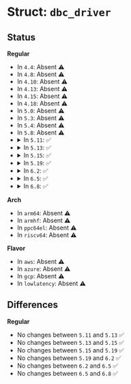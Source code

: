 # Struct: <code>dbc_driver</code>

## Status
<b>Regular</b>
<ul>
<li>
In <code>4.4</code>: Absent ⚠️
</li>
<li>
In <code>4.8</code>: Absent ⚠️
</li>
<li>
In <code>4.10</code>: Absent ⚠️
</li>
<li>
In <code>4.13</code>: Absent ⚠️
</li>
<li>
In <code>4.15</code>: Absent ⚠️
</li>
<li>
In <code>4.18</code>: Absent ⚠️
</li>
<li>
In <code>5.0</code>: Absent ⚠️
</li>
<li>
In <code>5.3</code>: Absent ⚠️
</li>
<li>
In <code>5.4</code>: Absent ⚠️
</li>
<li>
In <code>5.8</code>: Absent ⚠️
</li>
<li>
<details>
<summary>In <code>5.11</code>: ✅</summary>

```c
struct dbc_driver {
    int (*configure)(struct xhci_dbc *);
    void (*disconnect)(struct xhci_dbc *);
};
```
</details>
</li>
<li>
<details>
<summary>In <code>5.13</code>: ✅</summary>

```c
struct dbc_driver {
    int (*configure)(struct xhci_dbc *);
    void (*disconnect)(struct xhci_dbc *);
};
```
</details>
</li>
<li>
<details>
<summary>In <code>5.15</code>: ✅</summary>

```c
struct dbc_driver {
    int (*configure)(struct xhci_dbc *);
    void (*disconnect)(struct xhci_dbc *);
};
```
</details>
</li>
<li>
<details>
<summary>In <code>5.19</code>: ✅</summary>

```c
struct dbc_driver {
    int (*configure)(struct xhci_dbc *);
    void (*disconnect)(struct xhci_dbc *);
};
```
</details>
</li>
<li>
<details>
<summary>In <code>6.2</code>: ✅</summary>

```c
struct dbc_driver {
    int (*configure)(struct xhci_dbc *);
    void (*disconnect)(struct xhci_dbc *);
};
```
</details>
</li>
<li>
<details>
<summary>In <code>6.5</code>: ✅</summary>

```c
struct dbc_driver {
    int (*configure)(struct xhci_dbc *);
    void (*disconnect)(struct xhci_dbc *);
};
```
</details>
</li>
<li>
<details>
<summary>In <code>6.8</code>: ✅</summary>

```c
struct dbc_driver {
    int (*configure)(struct xhci_dbc *);
    void (*disconnect)(struct xhci_dbc *);
};
```
</details>
</li>
</ul>
<b>Arch</b>
<ul>
<li>
In <code>arm64</code>: Absent ⚠️
</li>
<li>
In <code>armhf</code>: Absent ⚠️
</li>
<li>
In <code>ppc64el</code>: Absent ⚠️
</li>
<li>
In <code>riscv64</code>: Absent ⚠️
</li>
</ul>
<b>Flavor</b>
<ul>
<li>
In <code>aws</code>: Absent ⚠️
</li>
<li>
In <code>azure</code>: Absent ⚠️
</li>
<li>
In <code>gcp</code>: Absent ⚠️
</li>
<li>
In <code>lowlatency</code>: Absent ⚠️
</li>
</ul>

## Differences
<b>Regular</b>
<ul>
<li>
No changes between <code>5.11</code> and <code>5.13</code> ✅
</li>
<li>
No changes between <code>5.13</code> and <code>5.15</code> ✅
</li>
<li>
No changes between <code>5.15</code> and <code>5.19</code> ✅
</li>
<li>
No changes between <code>5.19</code> and <code>6.2</code> ✅
</li>
<li>
No changes between <code>6.2</code> and <code>6.5</code> ✅
</li>
<li>
No changes between <code>6.5</code> and <code>6.8</code> ✅
</li>
</ul>
